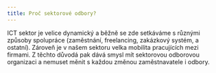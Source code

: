 ```yaml
---
title: Proč sektorové odbory?
---
```

ICT sektor je velice dynamický a běžně se zde setkáváme s různými způsoby spolupráce (zaměstnání, freelancing, zakázkový systém, a ostatní). Zároveň je v našem sektoru velka mobilita pracujících mezi firmami. Z těchto důvodá pak dává smysl mít sektorovou odborovou organizaci a nemuset měnit s každou změnou zaměstnavatele i odbory.
